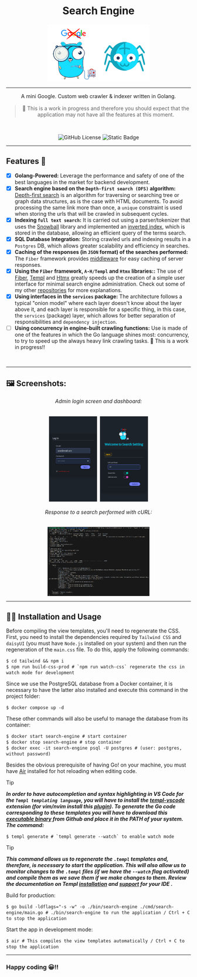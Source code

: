<div align="center">
  
<h1 align="center">Search Engine</h1>

<img src="./assets/img/logo-doc.png" width="55%">

<hr />

<p style="margin-bottom: 16px;">
    A mini Google. Custom web crawler & indexer written in Golang.
</p>

> 🚧 This is a work in progress and therefore you should expect that the
> application may not have all the features at this moment.

<br />
  
![GitHub License](https://img.shields.io/github/license/emarifer/go-echo-templ-htmx) ![Static Badge](https://img.shields.io/badge/Go-%3E=1.18-blue)

</div>

<hr />

## Features 🚀

- [x] **Golang-Powered:** Leverage the performance and safety of one of the
  best languages in the market for backend development.
- [x] **Search engine based on the `Depth-first search (DFS)` algorithm:** [Depth-first search](https://www.geeksforgeeks.org/depth-first-search-or-dfs-for-a-graph/) is an algorithm for traversing or searching tree or graph data structures, as is the case with HTML documents. To avoid processing the same link more than once, a `unique` constraint is used when storing the urls that will be crawled in subsequent cycles.
- [x] **Indexing `full text search`:** It is carried out using a parser/tokenizer that uses the [Snowball](https://github.com/kljensen/snowball) library and implemented an [inverted index](https://www.geeksforgeeks.org/inverted-index/), which is stored in the database, allowing an efficient query of the terms search.
- [x] **SQL Database Integration:** Storing crawled urls and indexing results in a `Postgres` DB, which allows greater scalability and efficiency in searches.
- [x] **Caching of the responses (in `JSON` format) of the searches performed:** The `Fiber` framework provides [middleware](https://docs.gofiber.io/api/middleware/cache) for easy caching of server responses.
- [x] **Using the `Fiber` framework, `A-H/Templ` and `Htmx` libraries::** The use of [Fiber](https://gofiber.io/), [Templ](https://templ.guide/) and [Htmx](https://htmx.org/) greatly speeds up the creation of a simple user interface for minimal search engine administration. Check out some of my other [repositories](https://github.com/emarifer/gofiber-templ-htmx) for more explanations.
- [x] **Using interfaces in the `services` package:** The architecture follows a typical "onion model" where each layer doesn't know about the layer above it, and each layer is responsible for a specific thing, in this case, the `services` (package) layer, which allows for better separation of responsibilities and `dependency injection`.
- [ ] **Using concurrency in engine-built crawling functions:** Use is made of one of the features in which the Go language shines most: concurrency, to try to speed up the always heavy link crawling tasks. 🚧 This is a work in progress!!

<br />

<hr />

## 🖼️ Screenshots:

<div align="center">

###### Admin login screen and dashboard:

<img src="assets/img/screenshot-01.png" width="26%" align="top">&nbsp;&nbsp;<img src="assets/img/screenshot-02.png" width="26%" align="top">


###### Response to a search performed with cURL:

<img src="assets/img/screenshot-03.png" width="55%" align="top">


</div>


---

## 👨‍🚀 Installation and Usage

Before compiling the view templates, you'll need to regenerate the CSS. First, you need to install the dependencies required by `Tailwind CSS` and `daisyUI` (you must have `Node.js` installed on your system) and then run the regeneration of the `main.css` file. To do this, apply the following commands:

```
$ cd tailwind && npm i
$ npm run build-css-prod # `npm run watch-css` regenerate the css in watch mode for development
```

Since we use the PostgreSQL database from a Docker container, it is necessary to have the latter also installed and execute this command in the project folder:

```
$ docker compose up -d
```

These other commands will also be useful to manage the database from its container:

```
$ docker start search-engine # start container
$ docker stop search-engine # stop container
$ docker exec -it search-engine psql -U postgres # (user: postgres, without password)
```

Besides the obvious prerequisite of having Go! on your machine, you must have [Air](https://github.com/air-verse/air) installed for hot reloading when editing code.

>[!TIP]
>***In order to have autocompletion and syntax highlighting in VS Code for the `Templ templating language`, you will have to install the [templ-vscode](https://marketplace.visualstudio.com/items?itemName=a-h.templ) extension (for vim/nvim install this [plugin](https://github.com/joerdav/templ.vim)). To generate the Go code corresponding to these templates you will have to download this [executable binary](https://github.com/a-h/templ/releases/tag/v0.2.476) from Github and place it in the PATH of your system. The command:***

```
$ templ generate # `templ generate --watch` to enable watch mode
```

>[!TIP]
>***This command allows us to regenerate the `.templ` templates and, therefore, is necessary to start the application. This will also allow us to monitor changes to the `.templ` files (if we have the `--watch` flag activated) and compile them as we save them if we make changes to them. Review the documentation on Templ [installation](https://templ.guide/quick-start/installation) and [support](https://templ.guide/commands-and-tools/ide-support/) for your IDE .***

Build for production:

```
$ go build -ldflags="-s -w" -o ./bin/search-engine ./cmd/search-engine/main.go # ./bin/search-engine to run the application / Ctrl + C to stop the application
```

Start the app in development mode:

```
$ air # This compiles the view templates automatically / Ctrl + C to stop the application
```

---

### Happy coding 😀!!